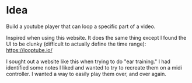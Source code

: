 # Idea

Build a youtube player that can loop a specific part of a video.

Inspired when using this website. It does the same thing except I found the UI to be clunky (difficult to actually define the time range): https://looptube.io/

I sought out a website like this when trying to do "ear training." I had identified some notes I liked and wanted to try to recreate them on a midi controller. I wanted a way to easily play them over, and over again.
